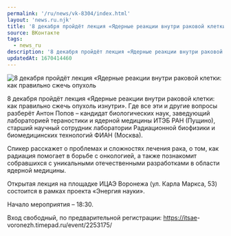 ```yaml
---
permalink: '/ru/news/vk-8304/index.html'
layout: 'news.ru.njk'
title: '8 декабря пройдёт лекция «Ядерные реакции внутри раковой клетки: как правильно сжечь опухоль'
source: ВКонтакте
tags:
  - news_ru
description: '8 декабря пройдёт лекция «Ядерные реакции внутри раковой клетки: как правильно сжечь опухоль'
updatedAt: 1670414460
---
```

![8 декабря пройдёт лекция «Ядерные реакции внутри раковой клетки: как правильно сжечь опухоль](https://sun9-1.userapi.com/impg/O3-wEjoa0-YXLD9vvVOLK8lwKFcae0glSZZbAg/bncn52wI8Ok.jpg?size=510x340&quality=95&crop=68,0,2424,1616&sign=50ca2d8ec587cb17d08a7c81adb7f93b&c_uniq_tag=N2l14tA2H0NKbY3AlfxlGNmvDpVz4tq_a_oe7QW6BeI&type=album)

8 декабря пройдёт лекция «Ядерные реакции внутри раковой клетки: как правильно сжечь опухоль изнутри». Где все эти и другие вопросы разберёт Антон Попов – кандидат биологических наук, заведующий лабораторией тераностики и ядерной медицины ИТЭБ РАН (Пущино), старший научный сотрудник лаборатории Радиационной биофизики и биомедицинских технологий ФИАН (Москва).

Спикер расскажет о проблемах и сложностях лечения рака, о том, как радиация помогает в борьбе с онкологией, а также познакомит собравшихся с уникальными отечественными разработками в области ядерной медицины.

Открытая лекция на площадке ИЦАЭ Воронежа (ул. Карла Маркса, 53) состоится в рамках проекта «Энергия науки».

Начало мероприятия – 18:30.

Вход свободный, по предварительной регистрации: [https://itsae](https://itsae)-voronezh.timepad.ru/event/2253175/
